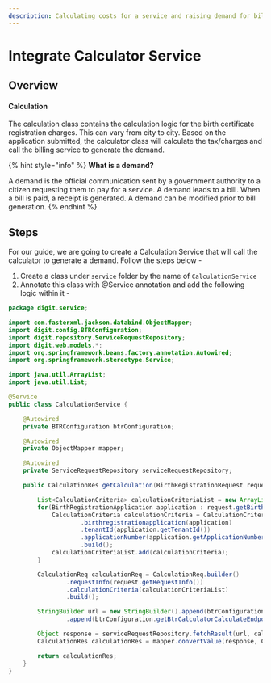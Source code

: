 ```yaml
---
description: Calculating costs for a service and raising demand for bill generation
---
```


# Integrate Calculator Service

## **Overview**

#### **Calculation**&#x20;

The calculation class contains the calculation logic for the birth certificate registration charges.  This can vary from city to city. Based on the application submitted, the calculator class will calculate the tax/charges and call the billing service to generate the demand.&#x20;

{% hint style="info" %}
**What is a demand?**&#x20;

A demand is the official communication sent by a government authority to a citizen requesting them to pay for a service. A demand leads to a bill. When a bill is paid, a receipt is generated. A demand can be modified prior to bill generation.
{% endhint %}

## Steps

For our guide, we are going to create a Calculation Service that will call the calculator to generate a demand. Follow the steps below -

1. Create a class under `service` folder by the name of `CalculationService`
2. Annotate this class with @Service annotation and add the following logic within it -

```java
package digit.service;

import com.fasterxml.jackson.databind.ObjectMapper;
import digit.config.BTRConfiguration;
import digit.repository.ServiceRequestRepository;
import digit.web.models.*;
import org.springframework.beans.factory.annotation.Autowired;
import org.springframework.stereotype.Service;

import java.util.ArrayList;
import java.util.List;

@Service
public class CalculationService {

    @Autowired
    private BTRConfiguration btrConfiguration;

    @Autowired
    private ObjectMapper mapper;

    @Autowired
    private ServiceRequestRepository serviceRequestRepository;

    public CalculationRes getCalculation(BirthRegistrationRequest request){

        List<CalculationCriteria> calculationCriteriaList = new ArrayList<>();
        for(BirthRegistrationApplication application : request.getBirthRegistrationApplications()) {
            CalculationCriteria calculationCriteria = CalculationCriteria.builder()
                    .birthregistrationapplication(application)
                    .tenantId(application.getTenantId())
                    .applicationNumber(application.getApplicationNumber())
                    .build();
            calculationCriteriaList.add(calculationCriteria);
        }

        CalculationReq calculationReq = CalculationReq.builder()
                .requestInfo(request.getRequestInfo())
                .calculationCriteria(calculationCriteriaList)
                .build();

        StringBuilder url = new StringBuilder().append(btrConfiguration.getBtrCalculatorHost())
                .append(btrConfiguration.getBtrCalculatorCalculateEndpoint());

        Object response = serviceRequestRepository.fetchResult(url, calculationReq);
        CalculationRes calculationRes = mapper.convertValue(response, CalculationRes.class);

        return calculationRes;
    }
}

```
